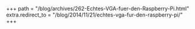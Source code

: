+++
path = "/blog/archives/262-Echtes-VGA-fuer-den-Raspberry-Pi.html"
extra.redirect_to = "/blog/2014/11/21/echtes-vga-fur-den-raspberry-pi/"
+++

